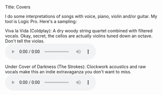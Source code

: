 Title: Covers

I do some interpretations of songs with voice, piano, violin and/or guitar. My tool is Logic Pro. Here's a sampling:

Viva la Vida (Coldplay): A dry woody string quartet combined with filtered vocals. Okay, secret, the cellos are actually violins tuned down an octave. Don't tell the violas.  
<audio controls>
  <source src="http://wanganzhou.com/music/viva-la-vida.mp3" type="audio/mpeg">
  Your browser does not support the audio tag.
</audio>

Under Cover of Darkness (The Strokes): Clockwork acoustics and raw vocals make this an indie extravaganza you don't want to miss.
<audio controls>
  <source src="http://wanganzhou.com/music/under-cover-of-darkness.mp3" type="audio/mpeg">
</audio>